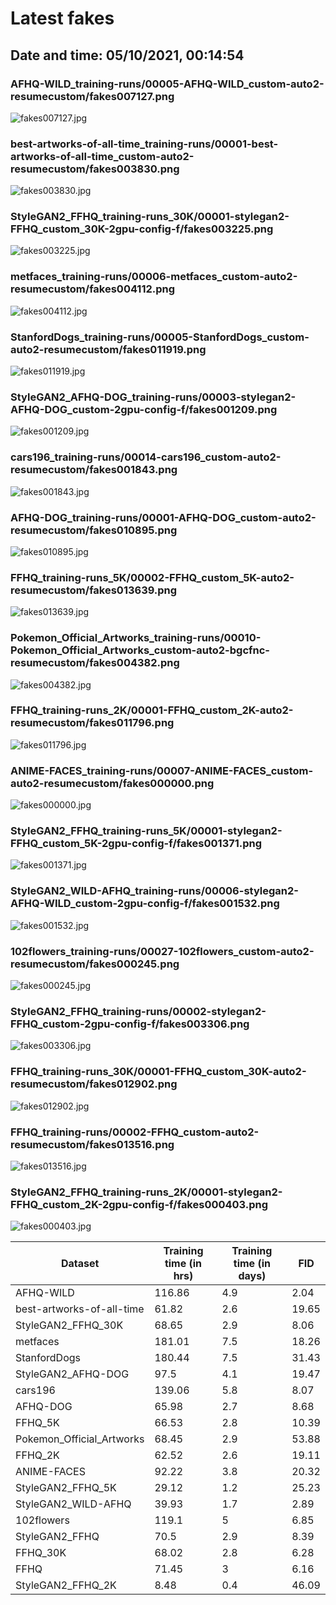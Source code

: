 # Latest fakes
## Date and time: 05/10/2021, 00:14:54
### AFHQ-WILD_training-runs/00005-AFHQ-WILD_custom-auto2-resumecustom/fakes007127.png
![fakes007127.jpg](https://i.ibb.co/bB2B0HT/2460fd4fc686.jpg "AFHQ-WILD_training-runs/00005-AFHQ-WILD_custom-auto2-resumecustom/fakes007127.png")

### best-artworks-of-all-time_training-runs/00001-best-artworks-of-all-time_custom-auto2-resumecustom/fakes003830.png
![fakes003830.jpg](https://i.ibb.co/SJC7xP4/1f106c008429.jpg "best-artworks-of-all-time_training-runs/00001-best-artworks-of-all-time_custom-auto2-resumecustom/fakes003830.png")

### StyleGAN2_FFHQ_training-runs_30K/00001-stylegan2-FFHQ_custom_30K-2gpu-config-f/fakes003225.png
![fakes003225.jpg](https://i.ibb.co/gRPPqLv/8eebad2cb100.jpg "StyleGAN2_FFHQ_training-runs_30K/00001-stylegan2-FFHQ_custom_30K-2gpu-config-f/fakes003225.png")

### metfaces_training-runs/00006-metfaces_custom-auto2-resumecustom/fakes004112.png
![fakes004112.jpg](https://i.ibb.co/7bpX4KQ/cb93eceeb0a4.jpg "metfaces_training-runs/00006-metfaces_custom-auto2-resumecustom/fakes004112.png")

### StanfordDogs_training-runs/00005-StanfordDogs_custom-auto2-resumecustom/fakes011919.png
![fakes011919.jpg](https://i.ibb.co/qFJnnwy/f89d2cd408aa.jpg "StanfordDogs_training-runs/00005-StanfordDogs_custom-auto2-resumecustom/fakes011919.png")

### StyleGAN2_AFHQ-DOG_training-runs/00003-stylegan2-AFHQ-DOG_custom-2gpu-config-f/fakes001209.png
![fakes001209.jpg](https://i.ibb.co/8YjDVdX/3872b86f02b5.jpg "StyleGAN2_AFHQ-DOG_training-runs/00003-stylegan2-AFHQ-DOG_custom-2gpu-config-f/fakes001209.png")

### cars196_training-runs/00014-cars196_custom-auto2-resumecustom/fakes001843.png
![fakes001843.jpg](https://i.ibb.co/LSJqSHN/ab926e314e29.jpg "cars196_training-runs/00014-cars196_custom-auto2-resumecustom/fakes001843.png")

### AFHQ-DOG_training-runs/00001-AFHQ-DOG_custom-auto2-resumecustom/fakes010895.png
![fakes010895.jpg](https://i.ibb.co/bHGY4m5/6efbdd743bba.jpg "AFHQ-DOG_training-runs/00001-AFHQ-DOG_custom-auto2-resumecustom/fakes010895.png")

### FFHQ_training-runs_5K/00002-FFHQ_custom_5K-auto2-resumecustom/fakes013639.png
![fakes013639.jpg](https://i.ibb.co/X5ZcYHd/58cad13b3d86.jpg "FFHQ_training-runs_5K/00002-FFHQ_custom_5K-auto2-resumecustom/fakes013639.png")

### Pokemon_Official_Artworks_training-runs/00010-Pokemon_Official_Artworks_custom-auto2-bgcfnc-resumecustom/fakes004382.png
![fakes004382.jpg](https://i.ibb.co/dWfXg3S/ad6d4f5e9ffa.jpg "Pokemon_Official_Artworks_training-runs/00010-Pokemon_Official_Artworks_custom-auto2-bgcfnc-resumecustom/fakes004382.png")

### FFHQ_training-runs_2K/00001-FFHQ_custom_2K-auto2-resumecustom/fakes011796.png
![fakes011796.jpg](https://i.ibb.co/rcR1MDL/29da58667f1a.jpg "FFHQ_training-runs_2K/00001-FFHQ_custom_2K-auto2-resumecustom/fakes011796.png")

### ANIME-FACES_training-runs/00007-ANIME-FACES_custom-auto2-resumecustom/fakes000000.png
![fakes000000.jpg](https://i.ibb.co/xSvHWVZ/a0d2adcebd47.jpg "ANIME-FACES_training-runs/00007-ANIME-FACES_custom-auto2-resumecustom/fakes000000.png")

### StyleGAN2_FFHQ_training-runs_5K/00001-stylegan2-FFHQ_custom_5K-2gpu-config-f/fakes001371.png
![fakes001371.jpg](https://i.ibb.co/kyPkV9T/90259d693ab1.jpg "StyleGAN2_FFHQ_training-runs_5K/00001-stylegan2-FFHQ_custom_5K-2gpu-config-f/fakes001371.png")

### StyleGAN2_WILD-AFHQ_training-runs/00006-stylegan2-AFHQ-WILD_custom-2gpu-config-f/fakes001532.png
![fakes001532.jpg](https://i.ibb.co/gtKvpX1/2e1010e102f7.jpg "StyleGAN2_WILD-AFHQ_training-runs/00006-stylegan2-AFHQ-WILD_custom-2gpu-config-f/fakes001532.png")

### 102flowers_training-runs/00027-102flowers_custom-auto2-resumecustom/fakes000245.png
![fakes000245.jpg](https://i.ibb.co/fYCjbfD/a52775c5156a.jpg "102flowers_training-runs/00027-102flowers_custom-auto2-resumecustom/fakes000245.png")

### StyleGAN2_FFHQ_training-runs/00002-stylegan2-FFHQ_custom-2gpu-config-f/fakes003306.png
![fakes003306.jpg](https://i.ibb.co/87sfBs7/2be7ad2cf8b2.jpg "StyleGAN2_FFHQ_training-runs/00002-stylegan2-FFHQ_custom-2gpu-config-f/fakes003306.png")

### FFHQ_training-runs_30K/00001-FFHQ_custom_30K-auto2-resumecustom/fakes012902.png
![fakes012902.jpg](https://i.ibb.co/xXz5sYh/39a67ec884ea.jpg "FFHQ_training-runs_30K/00001-FFHQ_custom_30K-auto2-resumecustom/fakes012902.png")

### FFHQ_training-runs/00002-FFHQ_custom-auto2-resumecustom/fakes013516.png
![fakes013516.jpg](https://i.ibb.co/NNwB7fn/4dd002f291f9.jpg "FFHQ_training-runs/00002-FFHQ_custom-auto2-resumecustom/fakes013516.png")

### StyleGAN2_FFHQ_training-runs_2K/00001-stylegan2-FFHQ_custom_2K-2gpu-config-f/fakes000403.png
![fakes000403.jpg](https://i.ibb.co/CKszr30/eefc3c560405.jpg "StyleGAN2_FFHQ_training-runs_2K/00001-stylegan2-FFHQ_custom_2K-2gpu-config-f/fakes000403.png")

| Dataset                   |   Training time (in hrs) |   Training time (in days) |   FID |
|---------------------------|--------------------------|---------------------------|-------|
| AFHQ-WILD                 |                   116.86 |                       4.9 |  2.04 |
| best-artworks-of-all-time |                    61.82 |                       2.6 | 19.65 |
| StyleGAN2_FFHQ_30K        |                    68.65 |                       2.9 |  8.06 |
| metfaces                  |                   181.01 |                       7.5 | 18.26 |
| StanfordDogs              |                   180.44 |                       7.5 | 31.43 |
| StyleGAN2_AFHQ-DOG        |                    97.5  |                       4.1 | 19.47 |
| cars196                   |                   139.06 |                       5.8 |  8.07 |
| AFHQ-DOG                  |                    65.98 |                       2.7 |  8.68 |
| FFHQ_5K                   |                    66.53 |                       2.8 | 10.39 |
| Pokemon_Official_Artworks |                    68.45 |                       2.9 | 53.88 |
| FFHQ_2K                   |                    62.52 |                       2.6 | 19.11 |
| ANIME-FACES               |                    92.22 |                       3.8 | 20.32 |
| StyleGAN2_FFHQ_5K         |                    29.12 |                       1.2 | 25.23 |
| StyleGAN2_WILD-AFHQ       |                    39.93 |                       1.7 |  2.89 |
| 102flowers                |                   119.1  |                       5   |  6.85 |
| StyleGAN2_FFHQ            |                    70.5  |                       2.9 |  8.39 |
| FFHQ_30K                  |                    68.02 |                       2.8 |  6.28 |
| FFHQ                      |                    71.45 |                       3   |  6.16 |
| StyleGAN2_FFHQ_2K         |                     8.48 |                       0.4 | 46.09 |